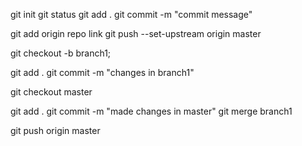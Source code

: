 <!-- created empty git repository -->

git init
git status
git add .
git commit -m "commit message"

<!-- created new repo on github -->

git add origin repo link
git push --set-upstream origin master

<!-- created new branch  -->

git checkout -b branch1;

<!-- made changes in the branch and committe
made diff changes on same line master and merged the branch to create conflict
resolved the conflict and pushed the final code -->

git add .
git commit -m "changes in branch1"

git checkout master

git add .
git commit -m "made changes in master"
git merge branch1

<!-- conflict is created and manually resolved -->

git push origin master
